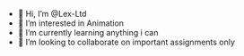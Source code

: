 - 👋 Hi, I’m @Lex-Ltd
- 👀 I’m interested in Animation
- 🌱 I’m currently learning anything i can
- 💞️ I’m looking to collaborate on important assignments only

<!---
Lex-Ltd/Lex-Ltd is a ✨ special ✨ repository because its `README.md` (this file) appears on your GitHub profile.
You can click the Preview link to take a look at your changes.
--->
